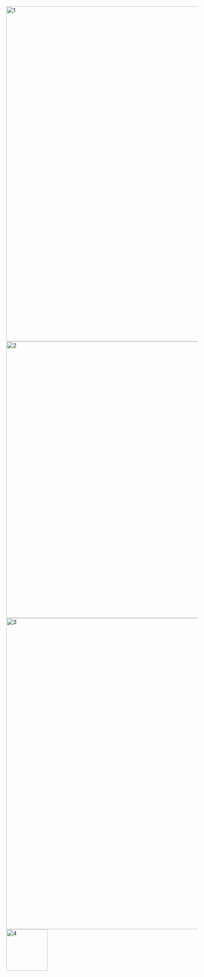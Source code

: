 <img width="881" alt="1" src="https://github.com/user-attachments/assets/bdc29223-c0c5-4246-a589-6f9a034c9a55">
<img width="727" alt="2" src="https://github.com/user-attachments/assets/112df763-6bb3-4304-b6c7-c77f03f1890f">
<img width="818" alt="3" src="https://github.com/user-attachments/assets/162b8cb3-2a52-458b-b2f4-ef3abf2aa682">
<img width="109" alt="4" src="https://github.com/user-attachments/assets/545a65ab-cf55-43a3-989c-24ece0c84206">

